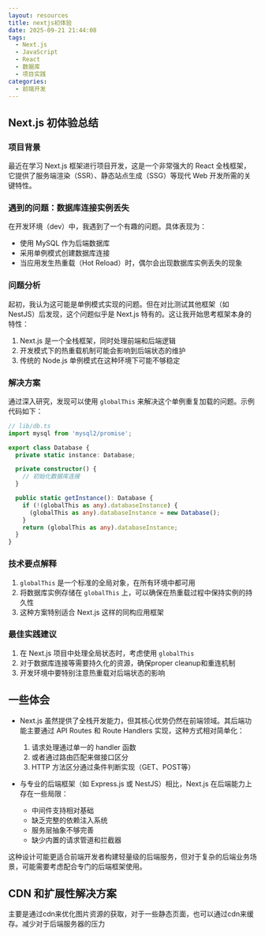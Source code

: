 ```yaml
---
layout: resources
title: nextjs初体验
date: 2025-09-21 21:44:08
tags:
  - Next.js
  - JavaScript
  - React
  - 数据库
  - 项目实践
categories:
  - 前端开发
---
```

## Next.js 初体验总结

### 项目背景
最近在学习 Next.js 框架进行项目开发，这是一个非常强大的 React 全栈框架，它提供了服务端渲染（SSR）、静态站点生成（SSG）等现代 Web 开发所需的关键特性。

### 遇到的问题：数据库连接实例丢失
在开发环境（dev）中，我遇到了一个有趣的问题。具体表现为：

- 使用 MySQL 作为后端数据库
- 采用单例模式创建数据库连接
- 当应用发生热重载（Hot Reload）时，偶尔会出现数据库实例丢失的现象

### 问题分析
起初，我认为这可能是单例模式实现的问题。但在对比测试其他框架（如 NestJS）后发现，这个问题似乎是 Next.js 特有的。这让我开始思考框架本身的特性：

1. Next.js 是一个全栈框架，同时处理前端和后端逻辑
2. 开发模式下的热重载机制可能会影响到后端状态的维护
3. 传统的 Node.js 单例模式在这种环境下可能不够稳定

### 解决方案
通过深入研究，发现可以使用 `globalThis` 来解决这个单例重复加载的问题。示例代码如下：

```typescript
// lib/db.ts
import mysql from 'mysql2/promise';

export class Database {
  private static instance: Database;

  private constructor() {
    // 初始化数据库连接
  }

  public static getInstance(): Database {
    if (!(globalThis as any).databaseInstance) {
      (globalThis as any).databaseInstance = new Database();
    }
    return (globalThis as any).databaseInstance;
  }
}
```

### 技术要点解释
1. `globalThis` 是一个标准的全局对象，在所有环境中都可用
2. 将数据库实例存储在 `globalThis` 上，可以确保在热重载过程中保持实例的持久性
3. 这种方案特别适合 Next.js 这样的同构应用框架

### 最佳实践建议
1. 在 Next.js 项目中处理全局状态时，考虑使用 `globalThis`
2. 对于数据库连接等需要持久化的资源，确保proper cleanup和重连机制
3. 开发环境中要特别注意热重载对后端状态的影响


## 一些体会

- Next.js 虽然提供了全栈开发能力，但其核心优势仍然在前端领域。其后端功能主要通过 API Routes 和 Route Handlers 实现，这种方式相对简单化：

  1. 请求处理通过单一的 handler 函数
  2. 或者通过路由匹配来做接口区分
  3. HTTP 方法区分通过条件判断实现（GET、POST等）

- 与专业的后端框架（如 Express.js 或 NestJS）相比，Next.js 在后端能力上存在一些局限：

  - 中间件支持相对基础
  - 缺乏完整的依赖注入系统
  - 服务层抽象不够完善
  - 缺少内置的请求管道和拦截器

这种设计可能更适合前端开发者构建轻量级的后端服务，但对于复杂的后端业务场景，可能需要考虑配合专门的后端框架使用。

## CDN 和扩展性解决方案

主要是通过cdn来优化图片资源的获取，对于一些静态页面，也可以通过cdn来缓存。减少对于后端服务器的压力